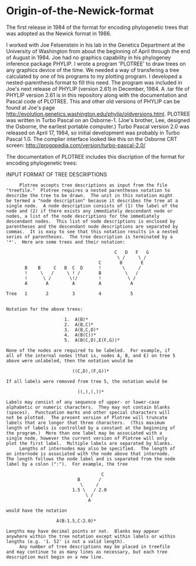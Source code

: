 # Origin-of-the-Newick-format
The first release in 1984 of the format for encoding phylogenetic trees that was adopted as the Newick format in 1986.

I worked with Joe Felsenstein in his lab in the Genetics Department at the University of Washington from about the beginning of April through the end of August in 1984.  Joe had no graphics capability in his phylogeney inference package PHYLIP.  I wrote a program 'PLOTREE' to draw trees on any graphics device of the time.  We needed a way of transfering a tree calculated by one of his programs to my plotting program.  I developed a nested-parenthesis format to fill this need.  The program was included in Joe's next release of PHYLIP (version 2.61) in December, 1984.  A .tar file of PHYLIP version 2.61 is in this repository along with the documentation and Pascal code of PLOTREE.  This and other old versions of PHYLIP can be found at Joe's page http://evolution.genetics.washington.edu/phylip/oldversions.html.  PLOTREE was written in Turbo Pascal on an Osborne-1.  (Joe's brother, Lee, designed the Osborne, the earliest portable computer.)  Turbo Pascal version 2.0 was released on April 17, 1984, so initial development was probably in Turbo Pascal 1.0.  The complier interface looked like this on the Osborne CRT screen: http://progopedia.com/version/turbo-pascal-2.0/

The documentation of PLOTREE includes this discription of the format for encoding phylogenetic trees:

INPUT FORMAT OF TREE DESCRIPTIONS

         Plotree accepts tree descriptions as input from the file 
    "treefile."  Plotree requires a nested parentheses notation to 
    describe the tree to be drawn.  The unit in this notation might 
    be termed a "node description" because it describes the tree at a 
    single node.  A node description consists of (1) the label of the 
    node and (2) if there exists any immediately descendant node or 
    nodes, a list of the node descriptions for the immediately 
    descendant nodes.  This list of node descriptions is enclosed by 
    parentheses and the descendant node descriptions are separated by 
    commas.  It is easy to see that this notation results in a nested 
    series of parentheses.  The tree description is terminated by a 
    '*'.  Here are some trees and their notation:

                                             C   D   F   G
                                              \ /     \ / 
                                       C       B       E
           B    B     C   B  C  D      !        \     /
           !     \   /     \ ! /       B         \   /
           !      \ /       \!/        !          \ /
           A       A         A         A           A

    Tree   1       2         3         4           5


    Notation for the above trees:

                          1.  A(B)*
                          2.  A(B,C)*
                          3.  A(B,C,D)*
                          4.  A(B(C))*
                          5.  A(B(C,D),E(F,G))*

    None of the nodes are required to be labeled.  For example, if 
    all of the internal nodes (that is, nodes A, B, and E) on tree 5 
    above were unlabeled, then the notation would be

                             ((C,D),(F,G))*

    If all labels were removed from tree 5, the notation would be

                               ((,),(,))*

    Labels may consist of any sequence of upper- or lower-case 
    alphabetic or numeric characters.  They may not contain blanks 
    (spaces).  Punctuation marks and other special characters will 
    not be plotted.  The present version of Plotree will truncate 
    labels that are longer that three characters.  (This maximum 
    length of labels is controlled by a constant at the beginning of 
    the program.)  More than one label may be associated with a 
    single node, however the current version of Plotree will only 
    plot the first label.  Multiple labels are separated by blanks.
         Lengths of internodes may also be specified.  The length of 
    an internode is associated with the node above that internode.  
    The length follows the node label and is separated from the node 
    label by a colon (":").  For example, the tree

                                        C
                               B       /   
                                \     /  
                             1.5 \   / 2.0
                                  \ /    
                                   A

    would have the notation

                       A(B:1.5,C:2.0)*

    Lengths may have decimal points or not.  Blanks may appear 
    anywhere within the tree notation except within labels or within 
    lengths (e.g. '1. 52' is not a valid length).
         Any number of tree descriptions may be placed in treefile 
    and may continue to as many lines as necessary, but each tree 
    description must begin on a new line.
